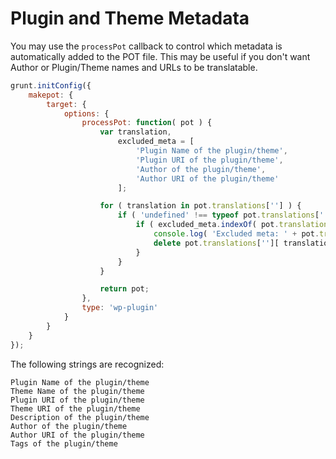 # Plugin and Theme Metadata

You may use the `processPot` callback to control which metadata is automatically added to the POT file. This may be useful if you don't want Author or Plugin/Theme names and URLs to be translatable.

```js
grunt.initConfig({
    makepot: {
        target: {
            options: {
                processPot: function( pot ) {
                    var translation,
                        excluded_meta = [
                            'Plugin Name of the plugin/theme',
                            'Plugin URI of the plugin/theme',
                            'Author of the plugin/theme',
                            'Author URI of the plugin/theme'
                        ];

                    for ( translation in pot.translations[''] ) {
                        if ( 'undefined' !== typeof pot.translations[''][ translation ].comments.extracted ) {
                            if ( excluded_meta.indexOf( pot.translations[''][ translation ].comments.extracted ) >= 0 ) {
                                console.log( 'Excluded meta: ' + pot.translations[''][ translation ].comments.extracted );
                                delete pot.translations[''][ translation ];
                            }
                        }
                    }

                    return pot;
                },
                type: 'wp-plugin'
            }
        }
    }
});
```

The following strings are recognized:

```
Plugin Name of the plugin/theme
Theme Name of the plugin/theme
Plugin URI of the plugin/theme
Theme URI of the plugin/theme
Description of the plugin/theme
Author of the plugin/theme
Author URI of the plugin/theme
Tags of the plugin/theme
```
